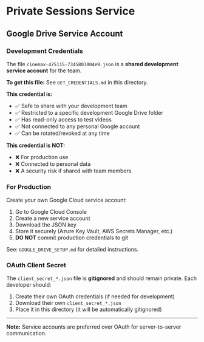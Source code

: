 # Private Sessions Service

## Google Drive Service Account

### Development Credentials

The file `cinemax-475115-7345803004e9.json` is a **shared development service account** for the team.

**To get this file:** See `GET_CREDENTIALS.md` in this directory.

**This credential is:**
- ✅ Safe to share with your development team
- ✅ Restricted to a specific development Google Drive folder
- ✅ Has read-only access to test videos
- ✅ Not connected to any personal Google account
- ✅ Can be rotated/revoked at any time

**This credential is NOT:**
- ❌ For production use
- ❌ Connected to personal data
- ❌ A security risk if shared with team members

### For Production

Create your own Google Cloud service account:
1. Go to Google Cloud Console
2. Create a new service account
3. Download the JSON key
4. Store it securely (Azure Key Vault, AWS Secrets Manager, etc.)
5. **DO NOT** commit production credentials to git

See: `GOOGLE_DRIVE_SETUP.md` for detailed instructions.

### OAuth Client Secret

The `client_secret_*.json` file is **gitignored** and should remain private. Each developer should:
1. Create their own OAuth credentials (if needed for development)
2. Download their own `client_secret_*.json`
3. Place it in this directory (it will be automatically gitignored)

---

**Note:** Service accounts are preferred over OAuth for server-to-server communication.

